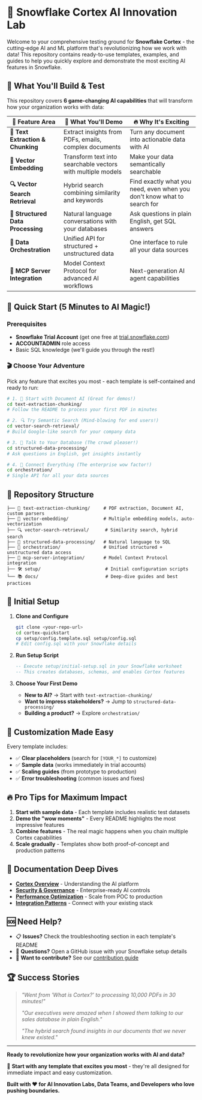 # 🚀 Snowflake Cortex AI Innovation Lab

Welcome to your comprehensive testing ground for **Snowflake Cortex** - the cutting-edge AI and ML platform that's revolutionizing how we work with data! This repository contains ready-to-use templates, examples, and guides to help you quickly explore and demonstrate the most exciting AI features in Snowflake.

## 🎯 What You'll Build & Test

This repository covers **6 game-changing AI capabilities** that will transform how your organization works with data:

| 🧠 Feature Area | 🎪 What You'll Demo | 🔥 Why It's Exciting |
|-----------------|---------------------|----------------------|
| **📄 Text Extraction & Chunking** | Extract insights from PDFs, emails, complex documents | Turn any document into actionable data with AI |
| **🔢 Vector Embedding** | Transform text into searchable vectors with multiple models | Make your data semantically searchable |
| **🔍 Vector Search Retrieval** | Hybrid search combining similarity and keywords | Find exactly what you need, even when you don't know what to search for |
| **💬 Structured Data Processing** | Natural language conversations with your databases | Ask questions in plain English, get SQL answers |
| **🔗 Data Orchestration** | Unified API for structured + unstructured data | One interface to rule all your data sources |
| **🤖 MCP Server Integration** | Model Context Protocol for advanced AI workflows | Next-generation AI agent capabilities |

## 🚀 Quick Start (5 Minutes to AI Magic!)

### Prerequisites
- **Snowflake Trial Account** (get one free at [trial.snowflake.com](https://trial.snowflake.com))
- **ACCOUNTADMIN** role access
- Basic SQL knowledge (we'll guide you through the rest!)

### 🎬 Choose Your Adventure

Pick any feature that excites you most - each template is self-contained and ready to run:

```bash
# 1. 📄 Start with Document AI (Great for demos!)
cd text-extraction-chunking/
# Follow the README to process your first PDF in minutes

# 2. 🔍 Try Semantic Search (Mind-blowing for end users!)
cd vector-search-retrieval/
# Build Google-like search for your company data

# 3. 💬 Talk to Your Database (The crowd pleaser!)
cd structured-data-processing/
# Ask questions in English, get insights instantly

# 4. 🔗 Connect Everything (The enterprise wow factor!)
cd orchestration/
# Single API for all your data sources
```

## 📁 Repository Structure

```
├── 📄 text-extraction-chunking/     # PDF extraction, Document AI, custom parsers
├── 🔢 vector-embedding/             # Multiple embedding models, auto-vectorization  
├── 🔍 vector-search-retrieval/      # Similarity search, hybrid search
├── 💬 structured-data-processing/   # Natural language to SQL
├── 🔗 orchestration/                # Unified structured + unstructured data access
├── 🤖 mcp-server-integration/       # Model Context Protocol integration
├── 🛠️ setup/                        # Initial configuration scripts
└── 📚 docs/                         # Deep-dive guides and best practices
```

## 🔧 Initial Setup

1. **Clone and Configure**
   ```bash
   git clone <your-repo-url>
   cd cortex-quickstart
   cp setup/config.template.sql setup/config.sql
   # Edit config.sql with your Snowflake details
   ```

2. **Run Setup Script**
   ```sql
   -- Execute setup/initial-setup.sql in your Snowflake worksheet
   -- This creates databases, schemas, and enables Cortex features
   ```

3. **Choose Your First Demo**
   - **New to AI?** → Start with `text-extraction-chunking/`
   - **Want to impress stakeholders?** → Jump to `structured-data-processing/`
   - **Building a product?** → Explore `orchestration/`

## 🎨 Customization Made Easy

Every template includes:
- ✅ **Clear placeholders** (search for `[YOUR_*]` to customize)
- ✅ **Sample data** (works immediately in trial accounts)
- ✅ **Scaling guides** (from prototype to production)
- ✅ **Error troubleshooting** (common issues and fixes)

## 🔥 Pro Tips for Maximum Impact

1. **Start with sample data** - Each template includes realistic test datasets
2. **Demo the "wow moments"** - Every README highlights the most impressive features
3. **Combine features** - The real magic happens when you chain multiple Cortex capabilities
4. **Scale gradually** - Templates show both proof-of-concept and production patterns

## 📖 Documentation Deep Dives

- **[Cortex Overview](docs/cortex-overview.md)** - Understanding the AI platform
- **[Security & Governance](docs/security.md)** - Enterprise-ready AI controls
- **[Performance Optimization](docs/performance.md)** - Scale from POC to production
- **[Integration Patterns](docs/integrations.md)** - Connect with your existing stack

## 🆘 Need Help?

- 📋 **Issues?** Check the troubleshooting section in each template's README
- 💬 **Questions?** Open a GitHub issue with your Snowflake setup details
- 🚀 **Want to contribute?** See our [contribution guide](CONTRIBUTING.md)

## 🏆 Success Stories

> *"Went from 'What is Cortex?' to processing 10,000 PDFs in 30 minutes!"*
> 
> *"Our executives were amazed when I showed them talking to our sales database in plain English."*
> 
> *"The hybrid search found insights in our documents that we never knew existed."*

---

**Ready to revolutionize how your organization works with AI and data?** 

🎯 **Start with any template that excites you most** - they're all designed for immediate impact and easy customization.

**Built with ❤️ for AI Innovation Labs, Data Teams, and Developers who love pushing boundaries.**